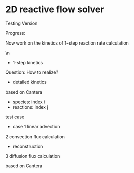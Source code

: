 # 2D reactive flow solver

Testing Version

Progress: 


Now work on the kinetics of 1-step reaction rate calculation

\n

- 1-step kinetics

Question:
How to realize?

- detailed kinetics 

based on Cantera
- species: index i
- reactions: index j

test case
- case 1 linear advection

2 convection flux calculation

- reconstruction

3 diffusion flux calculation

based on Cantera
